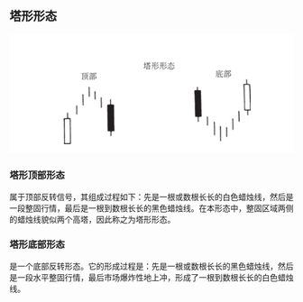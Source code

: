 ## 塔形形态
![](./img/35.png)

### 塔形顶部形态
属于顶部反转信号，其组成过程如下：先是一根或数根长长的白色蜡烛线，然后是一段整固行情，最后是一根到数根长长的黑色蜡烛线。在本形态中，整固区域两侧的蜡烛线貌似两个高塔，因此称之为塔形形态。

### 塔形底部形态
是一个底部反转形态。它的形成过程是：先是一根或数根长长的黑色蜡烛线，然后是一段水平整固行情，最后市场爆炸性地上冲，形成了一根到数根长长的白色蜡烛线。